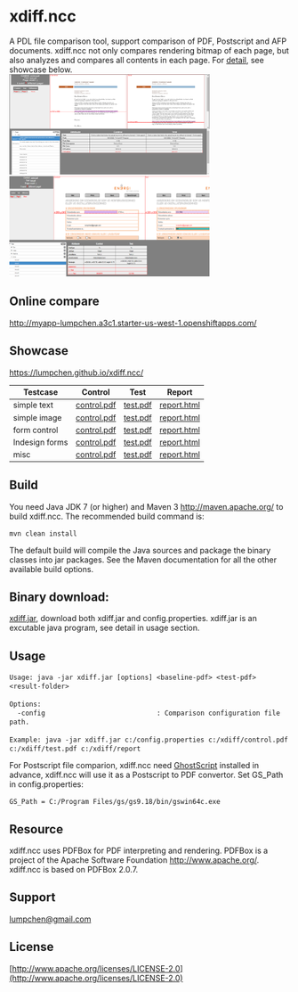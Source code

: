 # xdiff.ncc
A PDL file comparison tool, support comparison of PDF, Postscript and AFP documents. xdiff.ncc not only compares rendering bitmap of each page, but also analyzes and compares all contents in each page. For [detail](https://lumpchen.github.io/xdiff.ncc/), see showcase below. <br>
<img src="./docs/web/thumb-1.png" height="180" width="360">   <img src="./docs/web/thumb-0.png" height="180" width="360">

## Online compare
http://myapp-lumpchen.a3c1.starter-us-west-1.openshiftapps.com/

## Showcase
https://lumpchen.github.io/xdiff.ncc/

Testcase | Control | Test | Report
------------ | ------------- | ------------- | ------------- 
simple text | [control.pdf](./src/test/resources/testcases/xdiff/text/text_insert/control.pdf) | [test.pdf](./src/test/resources/testcases/xdiff/text/text_insert/test.pdf) | [report.html](./src/test/resources/testcases/xdiff/text/text_insert/report/report.html)
simple image | [control.pdf](./src/test/resources/testcases/xdiff/image/simple/control.pdf) | [test.pdf](./src/test/resources/testcases/xdiff/image/simple/test.pdf) | [report.html](./src/test/resources/testcases/xdiff/image/simple/report/report.html)
form control | [control.pdf](./src/test/resources/testcases/xdiff/annot/form_control/control.pdf) | [test.pdf](./src/test/resources/testcases/xdiff/annot/form_control/test.pdf) | [report.html](./src/test/resources/testcases/xdiff/annot/form_control/report/report.html)
Indesign forms | [control.pdf](./src/test/resources/testcases/xdiff/annot/indd_forms/control.pdf) | [test.pdf](./src/test/resources/testcases/xdiff/annot/indd_forms/test.pdf) | [report.html](./src/test/resources/testcases/xdiff/annot/indd_forms/report/report.html)
misc | [control.pdf](./src/test/resources/testcases/xdiff/misc/simple/control.pdf) | [test.pdf](./src/test/resources/testcases/xdiff/misc/simple/test.pdf) | [report.html](./src/test/resources/testcases/xdiff/misc/simple/report/report.html)

Build
-----

You need Java JDK 7 (or higher) and Maven 3 <http://maven.apache.org/> to build xdiff.ncc. The recommended build command is:

    mvn clean install

The default build will compile the Java sources and package the binary classes into jar packages. See the Maven documentation for all the other available build options.

Binary download: 
-----
[xdiff.jar](./dst/), download both xdiff.jar and config.properties. xdiff.jar is an excutable java program, see detail in usage section.

Usage
-----
    Usage: java -jar xdiff.jar [options] <baseline-pdf> <test-pdf> <result-folder>

    Options:
      -config                            : Comparison configuration file path.

    Example: java -jar xdiff.jar c:/config.properties c:/xdiff/control.pdf c:/xdiff/test.pdf c:/xdiff/report
    
For Postscript file comparion, xdiff.ncc need [GhostScript](https://www.ghostscript.com/download/gsdnld.html) installed in advance, xdiff.ncc will use it as a Postscript to PDF convertor. Set GS_Path in config.properties:
    
    GS_Path = C:/Program Files/gs/gs9.18/bin/gswin64c.exe

Resource
-----
xdiff.ncc uses PDFBox for PDF interpreting and rendering. PDFBox is a project of the Apache Software Foundation <http://www.apache.org/>. xdiff.ncc is based on PDFBox 2.0.7.

Support
-----
lumpchen@gmail.com 

License
-----
[http://www.apache.org/licenses/LICENSE-2.0](http://www.apache.org/licenses/LICENSE-2.0)
